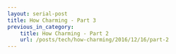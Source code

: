 ```yaml
---
layout: serial-post
title: How Charming - Part 3
previous_in_category:
    title: How Charming - Part 2
    url: /posts/tech/how-charming/2016/12/16/part-2
---
```


